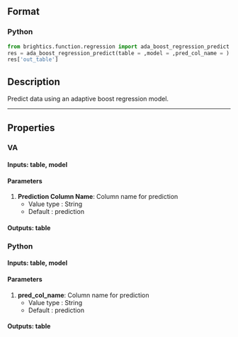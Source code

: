 ## Format
### Python
```python
from brightics.function.regression import ada_boost_regression_predict
res = ada_boost_regression_predict(table = ,model = ,pred_col_name = )
res['out_table']
```

## Description
Predict data using an adaptive boost regression model.

---

## Properties
### VA
#### Inputs: table, model

#### Parameters
1. **Prediction Column Name**: Column name for prediction
   - Value type : String
   - Default : prediction

#### Outputs: table

### Python
#### Inputs: table, model

#### Parameters
1. **pred_col_name**: Column name for prediction
   - Value type : String
   - Default : prediction

#### Outputs: table

